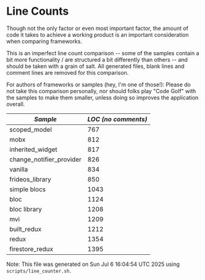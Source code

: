 # Line Counts

Though not the only factor or even most important factor, the amount of code it
takes to achieve a working product is an important consideration when comparing
frameworks.

This is an imperfect line count comparison -- some of the samples contain a bit
more functionality / are structured a bit differently than others -- and should
be taken with a grain of salt. All generated files, blank lines and comment
lines are removed for this comparison.

For authors of frameworks or samples (hey, I'm one of those!): Please do not
take this comparison personally, nor should folks play "Code Golf" with the
samples to make them smaller, unless doing so improves the application overall.

| *Sample* | *LOC (no comments)* |
|--------|-------------------|
| scoped_model | 767 |
| mobx | 812 |
| inherited_widget | 817 |
| change_notifier_provider | 826 |
| vanilla | 834 |
| frideos_library | 850 |
| simple blocs | 1043 |
| bloc | 1124 |
| bloc library | 1208 |
| mvi | 1209 |
| built_redux | 1212 |
| redux | 1354 |
| firestore_redux | 1395 |

Note: This file was generated on Sun Jul  6 16:04:54 UTC 2025 using `scripts/line_counter.sh`.
